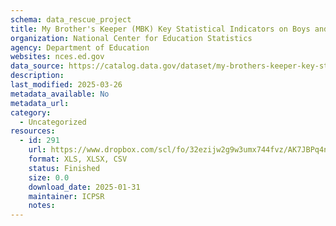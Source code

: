```yaml
---
schema: data_rescue_project 
title: My Brother's Keeper (MBK) Key Statistical Indicators on Boys and Men of Color
organization: National Center for Education Statistics
agency: Department of Education
websites: nces.ed.gov
data_source: https://catalog.data.gov/dataset/my-brothers-keeper-key-statistical-indicators-on-boys-and-men-of-color-83d9e
description: 
last_modified: 2025-03-26
metadata_available: No
metadata_url: 
category:
  - Uncategorized
resources:
  - id: 291
    url: https://www.dropbox.com/scl/fo/32ezijw2g9w3umx744fvz/AK7JBPq4n3-TYUaPwGhYJqA?rlkey=nv191d13woxvp2n3dy99s8b22&dl=0
    format: XLS, XLSX, CSV
    status: Finished
    size: 0.0
    download_date: 2025-01-31
    maintainer: ICPSR
    notes: 
---
```

